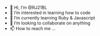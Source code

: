 - 👋 Hi, I’m @RJ21BL
- 👀 I’m interested in learning how to code
- 🌱 I’m currently learning Ruby & Javascript
- 💞️ I’m looking to collaborate on anything
- 📫 How to reach me ...

<!---
RJ21BL/RJ21BL is a ✨ special ✨ repository because its `README.md` (this file) appears on your GitHub profile.
You can click the Preview link to take a look at your changes.
--->
